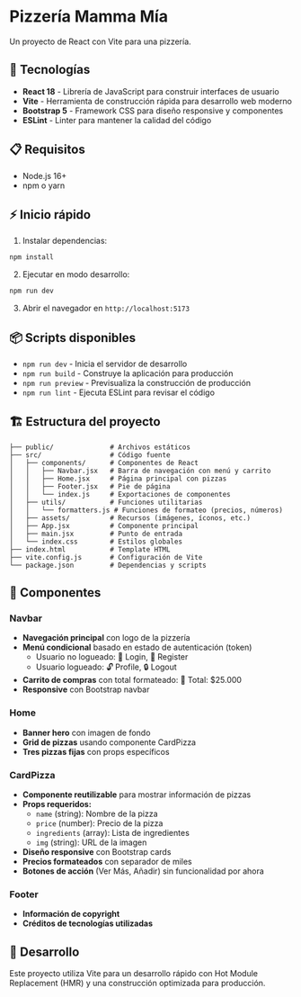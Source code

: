 # Pizzería Mamma Mía

Un proyecto de React con Vite para una pizzería.

## 🚀 Tecnologías

- **React 18** - Librería de JavaScript para construir interfaces de usuario
- **Vite** - Herramienta de construcción rápida para desarrollo web moderno
- **Bootstrap 5** - Framework CSS para diseño responsive y componentes
- **ESLint** - Linter para mantener la calidad del código

## 📋 Requisitos

- Node.js 16+ 
- npm o yarn

## ⚡ Inicio rápido

1. Instalar dependencias:
```bash
npm install
```

2. Ejecutar en modo desarrollo:
```bash
npm run dev
```

3. Abrir el navegador en `http://localhost:5173`

## 📦 Scripts disponibles

- `npm run dev` - Inicia el servidor de desarrollo
- `npm run build` - Construye la aplicación para producción
- `npm run preview` - Previsualiza la construcción de producción
- `npm run lint` - Ejecuta ESLint para revisar el código

## 🏗️ Estructura del proyecto

```
├── public/              # Archivos estáticos
├── src/                 # Código fuente
│   ├── components/      # Componentes de React
│   │   ├── Navbar.jsx   # Barra de navegación con menú y carrito
│   │   ├── Home.jsx     # Página principal con pizzas
│   │   ├── Footer.jsx   # Pie de página
│   │   └── index.js     # Exportaciones de componentes
│   ├── utils/           # Funciones utilitarias
│   │   └── formatters.js # Funciones de formateo (precios, números)
│   ├── assets/          # Recursos (imágenes, íconos, etc.)
│   ├── App.jsx          # Componente principal
│   ├── main.jsx         # Punto de entrada
│   └── index.css        # Estilos globales
├── index.html           # Template HTML
├── vite.config.js       # Configuración de Vite
└── package.json         # Dependencias y scripts
```

## 🧩 Componentes

### Navbar
- **Navegación principal** con logo de la pizzería
- **Menú condicional** basado en estado de autenticación (token)
  - Usuario no logueado: 🔐 Login, 🔐 Register
  - Usuario logueado: 🔓 Profile, 🔒 Logout
- **Carrito de compras** con total formateado: 🛒 Total: $25.000
- **Responsive** con Bootstrap navbar

### Home
- **Banner hero** con imagen de fondo
- **Grid de pizzas** usando componente CardPizza
- **Tres pizzas fijas** con props específicos

### CardPizza
- **Componente reutilizable** para mostrar información de pizzas
- **Props requeridos:**
  - `name` (string): Nombre de la pizza
  - `price` (number): Precio de la pizza
  - `ingredients` (array): Lista de ingredientes
  - `img` (string): URL de la imagen
- **Diseño responsive** con Bootstrap cards
- **Precios formateados** con separador de miles
- **Botones de acción** (Ver Más, Añadir) sin funcionalidad por ahora

### Footer
- **Información de copyright**
- **Créditos de tecnologías utilizadas**

## 🎨 Desarrollo

Este proyecto utiliza Vite para un desarrollo rápido con Hot Module Replacement (HMR) y una construcción optimizada para producción.